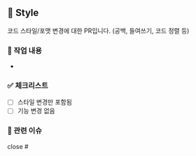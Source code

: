 ## 🎨 Style

코드 스타일/포맷 변경에 대한 PR입니다. (공백, 들여쓰기, 코드 정렬 등)

### 📌 작업 내용
-

### ✅ 체크리스트

- [ ] 스타일 변경만 포함됨
- [ ] 기능 변경 없음

### 🔗 관련 이슈

close #
